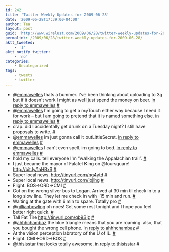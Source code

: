 ```yaml
---
id: 242
title: 'Twitter Weekly Updates for 2009-06-28'
date: '2009-06-28T17:39:00-04:00'
author: Tea
layout: post
guid: 'http://www.wirelust.com/2009/06/28/twitter-weekly-updates-for-2009-06-28/'
permalink: /2009/06/28/twitter-weekly-updates-for-2009-06-28/
aktt_tweeted:
    - '1'
aktt_notify_twitter:
    - 'no'
categories:
    - Uncategorized
tags:
    - tweets
    - twitter
---
```


- @[emmawelles](http://twitter.com/emmawelles) thats a bummer. I've been thinking about uploading to 3g but if it doesn't work I might as well just spend the money on beer. [in reply to emmawelles](http://twitter.com/emmawelles/statuses/2306912869) [\#](http://twitter.com/teacurran/statuses/2306955923)
- @[emmawelles](http://twitter.com/emmawelles) I'm going to get a myTouch either way because I need it for work – but I am going to pretend that it is named something else. [in reply to emmawelles](http://twitter.com/emmawelles/statuses/2307021326) [\#](http://twitter.com/teacurran/statuses/2307059777)
- crap. did I accidentally get drunk on a Tuesday night? I still have proposals to write. [\#](http://twitter.com/teacurran/statuses/2307066104)
- @[emmawelles](http://twitter.com/emmawelles) im just gonna call it outLittleSecret. [in reply to emmawelles](http://twitter.com/emmawelles/statuses/2307071606) [\#](http://twitter.com/teacurran/statuses/2307102709)
- @[emmawelles](http://twitter.com/emmawelles) I can't even spell. im going to bed. [in reply to emmawelles](http://twitter.com/emmawelles/statuses/2307071606) [\#](http://twitter.com/teacurran/statuses/2307119073)
- hold my calls. tell everyone I'm “walking the Appalachian trail”. [\#](http://twitter.com/teacurran/statuses/2311491144)
- I just became the mayor of Falafel King on @foursquare! <http://bit.ly/1aHBxS> [\#](http://twitter.com/teacurran/statuses/2328303932)
- Super local news. <http://tinyurl.com/ng4ytd> [\#](http://twitter.com/teacurran/statuses/2349142303)
- Super local news. <http://tinyurl.com/lojlhg> [\#](http://twitter.com/teacurran/statuses/2349148402)
- Flight. BOS-&gt;ORD-&gt;CMI [\#](http://twitter.com/teacurran/statuses/2350491326)
- Got on the wrong silver bus to Logan. Arrived at 30 min til check in to a long slow line. They let me check in with -15 min and run. [\#](http://twitter.com/teacurran/statuses/2350533214)
- Waiting at the gate with 6 min to spare. Totally pro [\#](http://twitter.com/teacurran/statuses/2350544524)
- @[gillianbowling](http://twitter.com/gillianbowling) oh noes! Get some rest tonight and I hope you feel better right quick. [\#](http://twitter.com/teacurran/statuses/2353290065)
- Tall Fat Tire <http://tinyurl.com/qb93jz> [\#](http://twitter.com/teacurran/statuses/2354444673)
- @[ahhhchambaz](http://twitter.com/ahhhchambaz) the blue triangle means that you are roaming. also, that you bought the wrong cell phone. [in reply to ahhhchambaz](http://twitter.com/ahhhchambaz/statuses/2354252049) [\#](http://twitter.com/teacurran/statuses/2354976616)
- At the vision perception labratory of the U of IL. [\#](http://twitter.com/teacurran/statuses/2361971711)
- Flight. CMI-&gt;ORD-&gt;BOS [\#](http://twitter.com/teacurran/statuses/2363351265)
- @[thisisstar](http://twitter.com/thisisstar) that looks totally awesome. [in reply to thisisstar](http://twitter.com/thisisstar/statuses/2367638887) [\#](http://twitter.com/teacurran/statuses/2367661151)